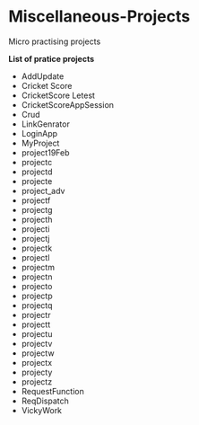 # Miscellaneous-Projects
Micro practising projects

**List of pratice projects**

* AddUpdate
* Cricket Score
* CricketScore Letest
* CricketScoreAppSession
* Crud
* LinkGenrator
* LoginApp
* MyProject
* project19Feb
* projectc
* projectd
* projecte
* project_adv
* projectf
* projectg
* projecth
* projecti
* projectj
* projectk
* projectl
* projectm
* projectn
* projecto
* projectp
* projectq
* projectr
* projectt
* projectu
* projectv
* projectw
* projectx
* projecty
* projectz
* RequestFunction
* ReqDispatch
* VickyWork
